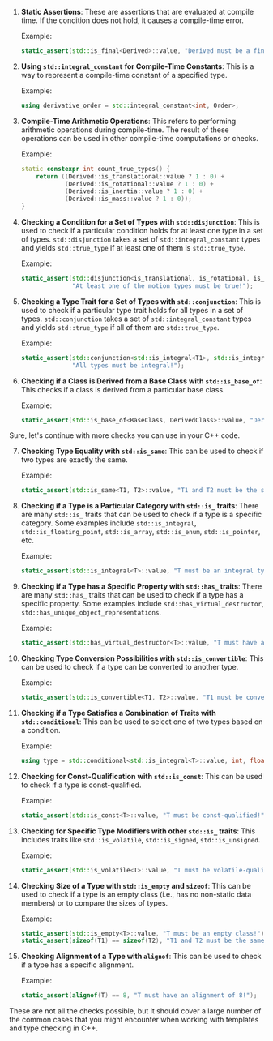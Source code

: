 1. **Static Assertions**: These are assertions that are evaluated at compile time. If the condition does not hold, it
   causes a compile-time error.

   Example:
    ```cpp
    static_assert(std::is_final<Derived>::value, "Derived must be a final class!");
    ```

2. **Using `std::integral_constant` for Compile-Time Constants**: This is a way to represent a compile-time constant of
   a specified type.

   Example:
    ```cpp
    using derivative_order = std::integral_constant<int, Order>;
    ```

3. **Compile-Time Arithmetic Operations**: This refers to performing arithmetic operations during compile-time. The
   result of these operations can be used in other compile-time computations or checks.

   Example:
    ```cpp
    static constexpr int count_true_types() {
        return ((Derived::is_translational::value ? 1 : 0) +
                (Derived::is_rotational::value ? 1 : 0) +
                (Derived::is_inertia::value ? 1 : 0) +
                (Derived::is_mass::value ? 1 : 0));
    }
    ```

4. **Checking a Condition for a Set of Types with `std::disjunction`**: This is used to check if a particular condition
   holds for at least one type in a set of types. `std::disjunction` takes a set of `std::integral_constant` types and
   yields `std::true_type` if at least one of them is `std::true_type`.

   Example:
    ```cpp
    static_assert(std::disjunction<is_translational, is_rotational, is_inertia, is_mass>::value,
                  "At least one of the motion types must be true!");
    ```

5. **Checking a Type Trait for a Set of Types with `std::conjunction`**: This is used to check if a particular type
   trait holds for all types in a set of types. `std::conjunction` takes a set of `std::integral_constant` types and
   yields `std::true_type` if all of them are `std::true_type`.

   Example:
    ```cpp
    static_assert(std::conjunction<std::is_integral<T1>, std::is_integral<T2>, std::is_integral<T3>>::value,
                  "All types must be integral!");
    ```

6. **Checking if a Class is Derived from a Base Class with `std::is_base_of`**: This checks if a class is derived from a
   particular base class.

   Example:
    ```cpp
    static_assert(std::is_base_of<BaseClass, DerivedClass>::value, "DerivedClass must be derived from BaseClass!");
    ```

Sure, let's continue with more checks you can use in your C++ code.

7. **Checking Type Equality with `std::is_same`**: This can be used to check if two types are exactly the same.

   Example:
    ```cpp
    static_assert(std::is_same<T1, T2>::value, "T1 and T2 must be the same type!");
    ```

8. **Checking if a Type is a Particular Category with `std::is_` traits**: There are many `std::is_` traits that can be
   used to check if a type is a specific category. Some examples
   include `std::is_integral`, `std::is_floating_point`, `std::is_array`, `std::is_enum`, `std::is_pointer`, etc.

   Example:
    ```cpp
    static_assert(std::is_integral<T>::value, "T must be an integral type!");
    ```

9. **Checking if a Type has a Specific Property with `std::has_` traits**: There are many `std::has_` traits that can be
   used to check if a type has a specific property. Some examples
   include `std::has_virtual_destructor`, `std::has_unique_object_representations`.

   Example:
    ```cpp
    static_assert(std::has_virtual_destructor<T>::value, "T must have a virtual destructor!");
    ```

10. **Checking Type Conversion Possibilities with `std::is_convertible`**: This can be used to check if a type can be
    converted to another type.

    Example:
    ```cpp
    static_assert(std::is_convertible<T1, T2>::value, "T1 must be convertible to T2!");
    ```

11. **Checking if a Type Satisfies a Combination of Traits with `std::conditional`**: This can be used to select one of
    two types based on a condition.

    Example:
    ```cpp
    using type = std::conditional<std::is_integral<T>::value, int, float>::type;
    ```

12. **Checking for Const-Qualification with `std::is_const`**: This can be used to check if a type is const-qualified.

    Example:
    ```cpp
    static_assert(std::is_const<T>::value, "T must be const-qualified!");
    ```

13. **Checking for Specific Type Modifiers with other `std::is_` traits**: This includes traits
    like `std::is_volatile`, `std::is_signed`, `std::is_unsigned`.

    Example:
    ```cpp
    static_assert(std::is_volatile<T>::value, "T must be volatile-qualified!");
    ```

14. **Checking Size of a Type with `std::is_empty` and `sizeof`**: This can be used to check if a type is an empty
    class (i.e., has no non-static data members) or to compare the sizes of types.

    Example:
    ```cpp
    static_assert(std::is_empty<T>::value, "T must be an empty class!");
    static_assert(sizeof(T1) == sizeof(T2), "T1 and T2 must be the same size!");
    ```

15. **Checking Alignment of a Type with `alignof`**: This can be used to check if a type has a specific alignment.

    Example:
    ```cpp
    static_assert(alignof(T) == 8, "T must have an alignment of 8!");
    ```

These are not all the checks possible, but it should cover a large number of the common cases that you might encounter
when working with templates and type checking in C++.